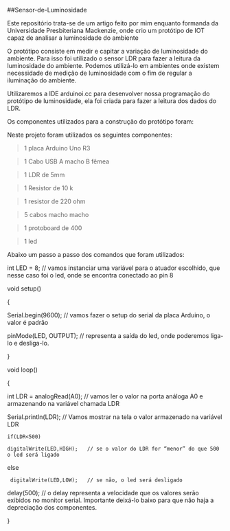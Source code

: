 ##Sensor-de-Luminosidade

Este repositório trata-se de um artigo feito por mim enquanto formanda da Universidade Presbiteriana Mackenzie, onde crio um protótipo de IOT capaz de analisar a luminosidade do ambiente

O protótipo consiste em medir e capitar a variação de luminosidade do ambiente. Para isso foi utilizado o sensor LDR para fazer a leitura da luminosidade do ambiente. Podemos utilizá-lo em ambientes onde existem necessidade de medição de luminosidade com o fim de regular a iluminação do ambiente.

Utilizaremos a IDE arduinoi.cc para desenvolver nossa programação do protótipo de luminosidade, ela foi criada para fazer a leitura dos dados do LDR.

Os componentes utilizados para a construção do protótipo foram:

Neste projeto foram utilizados os seguintes componentes:

>1 placa Arduino Uno R3 

>1 Cabo USB A macho B fêmea


>1 LDR de 5mm

>1 Resistor de 10 k

>1 resistor de 220 ohm

>5 cabos macho macho

>1 protoboard de 400

>1 led



Abaixo um passo a passo dos comandos que foram utilizados:




int LED = 8;      // vamos instanciar uma variável para o atuador escolhido, que nesse caso foi o led, onde se encontra conectado ao pin 8


void setup() 



{

Serial.begin(9600);   // vamos fazer o setup do serial da placa Arduino, o valor é padrão



pinMode(LED, OUTPUT);   // representa a saída do led, onde poderemos liga-lo e desliga-lo.



}




void loop()

{

int LDR = analogRead(A0);   // vamos ler o valor na porta análoga A0 e armazenando na variável chamada LDR



 Serial.println(LDR);   // Vamos mostrar na tela o valor armazenado na variável LDR

 
    if(LDR<500)
    
    digitalWrite(LED,HIGH);   // se o valor do LDR for “menor” do que 500 o led será ligado
    
  else
  
     digitalWrite(LED,LOW);   // se não, o led será desligado
     
   delay(500);     // o delay representa a velocidade que os valores serão exibidos no monitor serial. Importante deixá-lo baixo para que não haja a depreciação dos componentes.
   
} 

